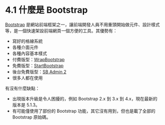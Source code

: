 # 4.1 什麼是 Bootstrap

[Bootstrap](https://getbootstrap.com) 是網站前端框架之一，讓前端開發人員不用重頭開始做元件、設計樣式等，是一個快速架設前端網頁一個方便的工具。其優勢有：

* 寫好的格線系統
* 各種介面元件
* 各種內容基本樣式
* 付費版型：[WrapBootstrap](https://wrapbootstrap.com)
* 免費版型：[StartBootstrap](https://startbootstrap.com)
* 後台免費版型：[SB Admin 2](https://startbootstrap.com/themes/sb-admin-2/)
* 很多人都在使用

有沒有什麼缺點：

* 出現版本升級是令人困擾的，例如 Bootstrap 2.x 到 3.x 到 4.x，現在最新的版本是 5.1.3。
* 有可能僅使用了部份的 Bootstrap 功能，其它沒有用到，但也是載了全部的 Bootstrap 原始碼。

